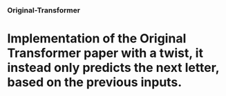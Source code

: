 ### Original-Transformer

# Implementation of the Original Transformer paper with a twist, it instead only predicts the next letter, based on the previous inputs.
